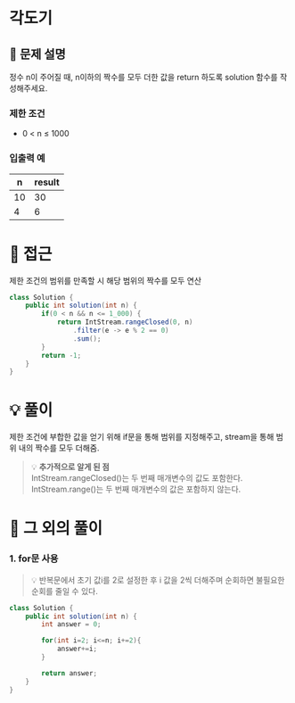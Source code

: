 # 각도기

## 📌 문제 설명

정수 n이 주어질 때, n이하의 짝수를 모두 더한 값을 return 하도록 solution 함수를 작성해주세요.

### 제한 조건

- 0 < n ≤ 1000

### 입출력 예

| n   | result |
| --- | ------ |
| 10  | 30     |
| 4   | 6      |

# 🧐 접근

제한 조건의 범위를 만족할 시 해당 범위의 짝수를 모두 연산

```java
class Solution {
    public int solution(int n) {
        if(0 < n && n <= 1_000) {
            return IntStream.rangeClosed(0, n)
                .filter(e -> e % 2 == 0)
                .sum();
        }
        return -1;
    }
}
```

# 💡 풀이

제한 조건에 부합한 값을 얻기 위해 if문을 통해 범위를 지정해주고, stream을 통해 범위 내의 짝수를 모두 더해줌.

> 💡 **추가적으로 알게 된 점**<br />
> IntStream.rangeClosed()는 두 번째 매개변수의 값도 포함한다.<br />
> IntStream.range()는 두 번째 매개변수의 값은 포함하지 않는다.

# 📘 그 외의 풀이

### 1. for문 사용

> 💡 반복문에서 초기 값i를 2로 설정한 후 i 값을 2씩 더해주며 순회하면 불필요한 순회를 줄일 수 있다.

```java
class Solution {
    public int solution(int n) {
        int answer = 0;

        for(int i=2; i<=n; i+=2){
            answer+=i;
        }

        return answer;
    }
}
```
